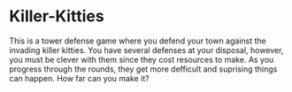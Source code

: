 # Killer-Kitties
This is a tower defense game where you defend your town against the invading killer kitties. You have several defenses at your disposal, however, you must be clever with them since they cost resources to make. As you progress through the rounds, they get more defficult and suprising things can happen. How far can you make it?
